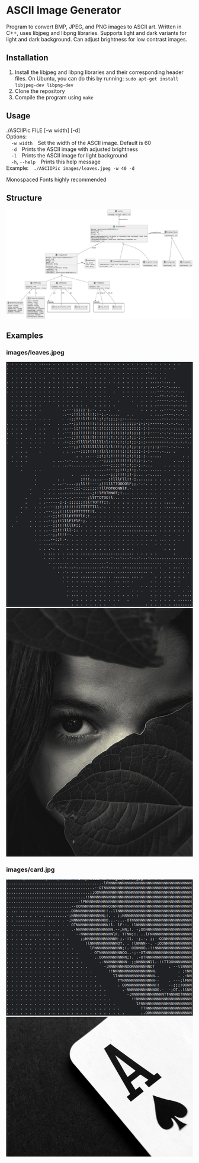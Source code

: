# ASCII Image Generator

Program to convert BMP, JPEG, and PNG images to ASCII art. Written in C++, uses libjpeg and libpng libraries. Supports light and dark variants for light and dark background. Can adjust brightness for low contrast images.

## Installation

1. Install the libjpeg and libpng libraries and their corresponding header files. On Ubuntu, you can do this by running: ```sudo apt-get install libjpeg-dev libpng-dev```
2. Clone the repository
3. Compile the program using ```make```

## Usage

./ASCIIPic FILE [-w width] [-d]  
Options:  
&emsp;```-w width```&emsp;Set the width of the ASCII image. Default is 60  
&emsp;```-d```&emsp;Prints the ASCII image with adjusted brightness  
&emsp;```-l```&emsp;Prints the ASCII image for light background  
&emsp;```-h```, ```--help```&emsp;Prints this help message  
Example:&emsp;```./ASCIIPic images/leaves.jpeg -w 40 -d```

Monospaced Fonts highly recommended

## Structure

![resources/uml.png](resources/uml.png)

## Examples

### images/leaves.jpeg

![resources/leaves.png](resources/leaves.png)
![images/leaves.jpeg](images/leaves.jpeg)
### images/card.jpg

![resources/card.png](resources/card.png)
![images/card.jpg](images/card.jpg)